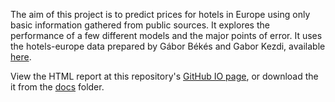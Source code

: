 The aim of this project is to predict prices for hotels in Europe using only basic information gathered from public sources. It explores the performance of a few different models and the major points of error. It uses the hotels-europe data prepared by Gábor Békés and Gabor Kezdi, available [here](https://osf.io/r6uqb/).  
  
View the HTML report at this repository's [GitHub IO page](https://joyce-john.github.io/hotel_price_prediction/index.html), or download the it from the [docs](/docs) folder.